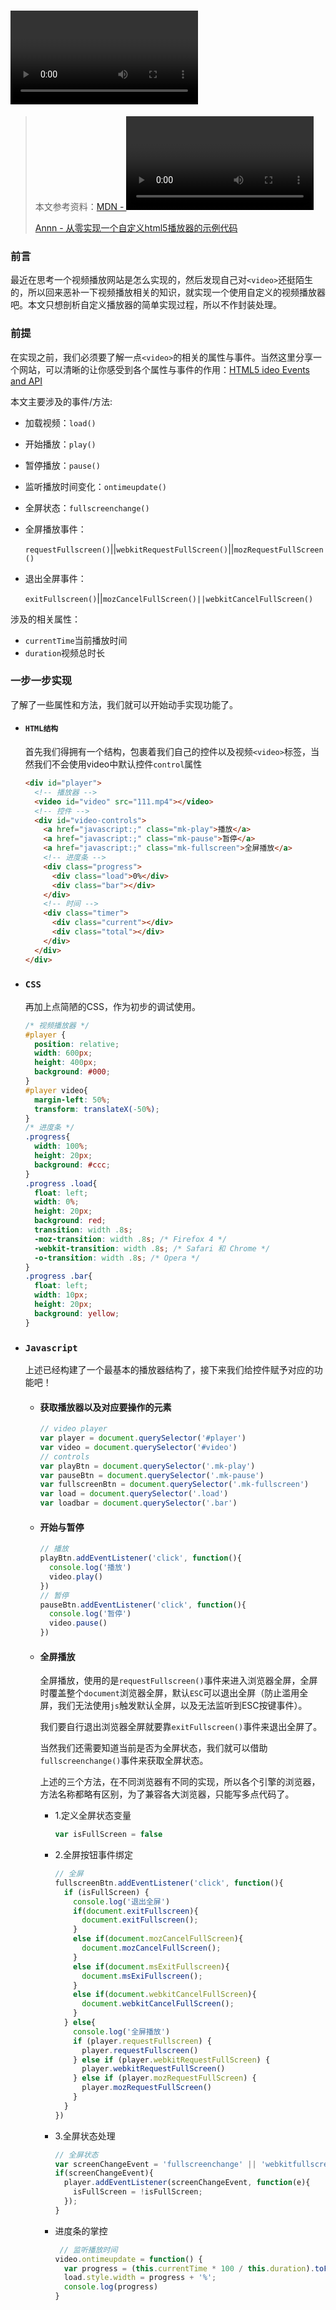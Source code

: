 # <video>自定义控件

> 本文参考资料：[MDN - <video>](https://developer.mozilla.org/zh-CN/docs/Web/HTML/Element/video、)
>
> [Annn - 从零实现一个自定义html5播放器的示例代码](https://www.jb51.net/html5/569050.html)
>
> 

### 前言

​	最近在思考一个视频播放网站是怎么实现的，然后发现自己对`<video>`还挺陌生的，所以回来恶补一下视频播放相关的知识，就实现一个使用自定义的视频播放器吧。本文只想剖析自定义播放器的简单实现过程，所以不作封装处理。

### 前提

​	在实现之前，我们必须要了解一点`<video>`的相关的属性与事件。当然这里分享一个网站，可以清晰的让你感受到各个属性与事件的作用：[HTML5 ideo Events and API](https://www.w3.org/2010/05/video/mediaevents.html)

本文主要涉及的事件/方法:

- 加载视频：`load()`

- 开始播放：`play()`

- 暂停播放：`pause()`

- 监听播放时间变化：`ontimeupdate()`

- 全屏状态：`fullscreenchange()`

- 全屏播放事件：

  `requestFullscreen()`||`webkitRequestFullScreen()`||`mozRequestFullScreen()`

- 退出全屏事件：

  `exitFullscreen()`||`mozCancelFullScreen()||webkitCancelFullScreen()`

涉及的相关属性：

- `currentTime`当前播放时间
- `duration`视频总时长



### 一步一步实现

了解了一些属性和方法，我们就可以开始动手实现功能了。

- #### `HTML结构`

  首先我们得拥有一个结构，包裹着我们自己的控件以及视频`<video>`标签，当然我们不会使用video中默认控件`control`属性

  ```html
  <div id="player">
    <!-- 播放器 -->
    <video id="video" src="111.mp4"></video>
    <!-- 控件 -->
    <div id="video-controls">
      <a href="javascript:;" class="mk-play">播放</a>
      <a href="javascript:;" class="mk-pause">暂停</a>
      <a href="javascript:;" class="mk-fullscreen">全屏播放</a>
      <!-- 进度条 -->
      <div class="progress">
        <div class="load">0%</div>
        <div class="bar"></div>
      </div>
      <!-- 时间 -->
      <div class="timer">
        <div class="current"></div>
        <div class="total"></div>
      </div>
    </div>
  </div>
  ```

- ### `CSS`

  再加上点简陋的CSS，作为初步的调试使用。

  ```css
  /* 视频播放器 */
  #player {
    position: relative;
    width: 600px;
    height: 400px;
    background: #000;
  }
  #player video{
    margin-left: 50%;
    transform: translateX(-50%);
  }
  /* 进度条 */
  .progress{
    width: 100%;
    height: 20px;
    background: #ccc;
  }
  .progress .load{
    float: left;
    width: 0%;
    height: 20px;
    background: red;
    transition: width .8s;
    -moz-transition: width .8s; /* Firefox 4 */
    -webkit-transition: width .8s; /* Safari 和 Chrome */
    -o-transition: width .8s; /* Opera */
  }
  .progress .bar{
    float: left;
    width: 10px;
    height: 20px;
    background: yellow;
  }
  ```

- ### `Javascript`

  上述已经构建了一个最基本的播放器结构了，接下来我们给控件赋予对应的功能吧！

  - #### 获取播放器以及对应要操作的元素

    ```javascript
    // video player
    var player = document.querySelector('#player')
    var video = document.querySelector('#video')
    // controls
    var playBtn = document.querySelector('.mk-play')
    var pauseBtn = document.querySelector('.mk-pause')
    var fullscreenBtn = document.querySelector('.mk-fullscreen')
    var load = document.querySelector('.load')
    var loadbar = document.querySelector('.bar')
    ```

  - #### 开始与暂停

    ```javascript
    // 播放
    playBtn.addEventListener('click', function(){
      console.log('播放')
      video.play()
    })
    // 暂停
    pauseBtn.addEventListener('click', function(){
      console.log('暂停')
      video.pause()
    })
    ```

  - #### 全屏播放

    全屏播放，使用的是`requestFullscreen()`事件来进入浏览器全屏，全屏时覆盖整个`document`浏览器全屏，默认`ESC`可以退出全屏（防止滥用全屏，我们无法使用`js`触发默认全屏，以及无法监听到ESC按键事件）。

    我们要自行退出浏览器全屏就要靠`exitFullscreen()`事件来退出全屏了。

    当然我们还需要知道当前是否为全屏状态，我们就可以借助`fullscreenchange()`事件来获取全屏状态。

    上述的三个方法，在不同浏览器有不同的实现，所以各个引擎的浏览器，方法名称都略有区别，为了兼容各大浏览器，只能写多点代码了。

    

    - 1.定义全屏状态变量

      ```javascript
      var isFullScreen = false
      ```

    - 2.全屏按钮事件绑定

      ```javascript
      // 全屏
      fullscreenBtn.addEventListener('click', function(){
        if (isFullScreen) {
          console.log('退出全屏')
          if(document.exitFullscreen){
            document.exitFullscreen();
          }
          else if(document.mozCancelFullScreen){
            document.mozCancelFullScreen();
          }
          else if(document.msExitFullscreen){
            document.msExiFullscreen();
          }
          else if(document.webkitCancelFullScreen){
            document.webkitCancelFullScreen();
          }
        } else{
          console.log('全屏播放')
          if (player.requestFullscreen) {
            player.requestFullscreen()
          } else if (player.webkitRequestFullScreen) {
            player.webkitRequestFullScreen()
          } else if (player.mozRequestFullScreen) {
            player.mozRequestFullScreen()
          }
        }
      })
      
      ```

    - 3.全屏状态处理

      ```javascript
      // 全屏状态
      var screenChangeEvent = 'fullscreenchange' || 'webkitfullscreenchange' || 'mozfullscreenchange' || 'MSFullscreenChange'
      if(screenChangeEvent){
        player.addEventListener(screenChangeEvent, function(e){
          isFullScreen = !isFullScreen;
        });
      }
      ```

    - 进度条的掌控
    
      ```javascript
       // 监听播放时间
      video.ontimeupdate = function() {
        var progress = (this.currentTime * 100 / this.duration).toFixed(1);
        load.style.width = progress + '%';
        console.log(progress)
      }
      ```
    
      

